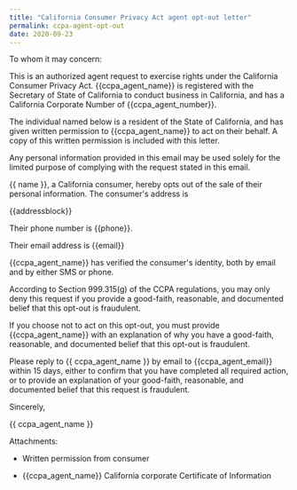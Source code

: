 ```yaml
---
title: "California Consumer Privacy Act agent opt-out letter"
permalink: ccpa-agent-opt-out
date: 2020-09-23
---
```


To whom it may concern:

This is an authorized agent request to exercise rights under the
California Consumer Privacy Act.  {{ccpa_agent_name}}
is registered with the Secretary of State of
California to conduct business in California,
and has a California Corporate Number of
{{ccpa_agent_number}}.

The individual named below is a resident of the State
of California, and has given written permission to
{{ccpa_agent_name}} to act on their behalf. A copy of
this written permission is included with this letter.

Any personal information provided in this email may
be used solely for the limited purpose of complying with the
request stated in this email.

{{ name }}, a California consumer, hereby opts out of the
sale of their personal information.  The consumer's address is

{{addressblock}}

Their phone number is {{phone}}.

Their email address is {{email}}

{{ccpa_agent_name}} has verified the consumer's
identity, both by email and by either SMS or phone.

According to Section 999.315(g) of the CCPA
regulations, you may only deny this request
if you provide a good-faith, reasonable, and
documented belief that this opt-out is fraudulent.

If you choose not to act on this opt-out, you must
provide {{ccpa_agent_name}} with an explanation of
why you have a good-faith, reasonable, and documented
belief that this opt-out is fraudulent.

Please reply to {{ ccpa_agent_name }} by email to
{{ccpa_agent_email}} within 15 days, either to confirm
that you have completed all required action, or to
provide an explanation of your good-faith, reasonable,
and documented belief that this request is fraudulent.

Sincerely,

{{ ccpa_agent_name }}

Attachments:

 * Written permission from consumer

 * {{ccpa_agent_name}} California corporate Certificate of Information

